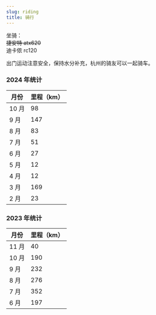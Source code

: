 ```yaml
---
slug: riding
title: 骑行
---
```


坐骑：  
~~捷安特 atx620~~   
迪卡侬 rc120

出门运动注意安全，保持水分补充，杭州的骑友可以一起骑车。

### 2024 年统计

| 月份  | 里程（km） |
| ----- | ---------- |
| 10 月 | 98         |
| 9 月  | 147        |
| 8 月  | 83         |
| 7 月  | 51         |
| 6 月  | 27         |
| 5 月  | 12         |
| 4 月  | 12         |
| 3 月  | 169        |
| 2 月  | 23         |


### 2023 年统计

| 月份  | 里程（km） |
| ----- | ---------- |
| 11 月 | 40         |
| 10 月 | 190        |
| 9 月  | 232        |
| 8 月  | 276        |
| 7 月  | 352        |
| 6 月  | 197        |
